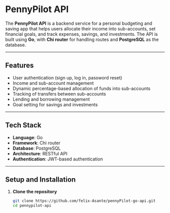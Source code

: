 # **PennyPilot API**

The **PennyPilot API** is a backend service for a personal budgeting and saving app that helps users allocate their income into sub-accounts, set financial goals, and track expenses, savings, and investments. The API is built using **Go**, with **Chi router** for handling routes and **PostgreSQL** as the database.

---

## **Features**

- User authentication (sign up, log in, password reset)
- Income and sub-account management
- Dynamic percentage-based allocation of funds into sub-accounts
- Tracking of transfers between sub-accounts
- Lending and borrowing management
- Goal setting for savings and investments

---

## **Tech Stack**

- **Language**: Go
- **Framework**: Chi router
- **Database**: PostgreSQL
- **Architecture**: RESTful API
- **Authentication**: JWT-based authentication

---

## **Setup and Installation**

1. **Clone the repository**
   ```bash
   git clone https://github.com/felix-Asante/pennyPilot-go-api.git
   cd pennypilot-api
   ```
